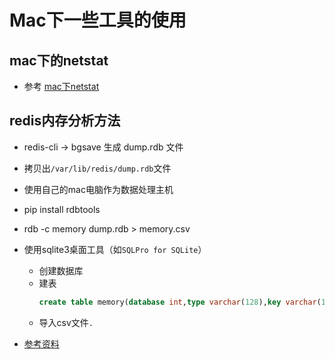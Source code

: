 # Mac下一些工具的使用

## mac下的netstat

- 参考
[mac下netstat](https://blog.csdn.net/pandafxp/article/details/53748031)

## redis内存分析方法
- redis-cli -> bgsave 生成 dump.rdb 文件
- 拷贝出`/var/lib/redis/dump.rdb`文件
- 使用自己的mac电脑作为数据处理主机
- pip install rdbtools
- rdb -c memory dump.rdb > memory.csv
- 使用sqlite3桌面工具（如`SQLPro for SQLite`）
  + 创建数据库 
  + 建表
    ```sql
    create table memory(database int,type varchar(128),key varchar(128),size_in_bytes int,encoding varchar(128),num_elements int,len_largest_element varchar(128));
    ```
  + 导入csv文件`.`


- [参考资料](https://www.cnblogs.com/aresxin/p/9014617.html)
